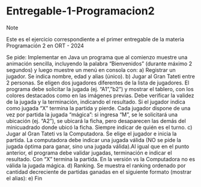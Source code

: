 # Entregable-1-Programacion2

> [!NOTE]  
> Este es el ejercicio correspondiente a el primer entregable de la materia Programación 2 en ORT - 2024

Se pide: Implementar en Java un programa que al comienzo muestre una animación sencilla, incluyendo la palabra “Bienvenidos” (durante máximo 2 segundos) y luego muestre un menú en consola con:
a) Registrar un jugador. Se indica nombre, edad y alias (único).
b) Jugar al Gran Tateti entre 2 personas. Se eligen dos jugadores diferentes de la lista de jugadores. El programa debe solicitar la jugada (ej. “A1”,”b2”) y mostrar el tablero, con los colores destacados como en las imágenes previas. Debe verificar la validez de la jugada y la terminación, indicando el resultado. Si el jugador indica como jugada “X” termina la partida y pierde. Cada jugador dispone de una vez por partida la jugada “mágica”: si ingresa “M”, se le solicitará una ubicación (ej. “A2”), se ubicará la ficha, pero desaparecen las demás del minicuadrado donde ubicó la ficha. Siempre indicar de quién es el turno.
c) Jugar al Gran Tateti vs la Computadora. Se elige el jugador e inicia la partida. La computadora debe indicar una jugada válida (NO se pide la jugada óptima para ganar, sino una jugada válida).Al igual que en el punto anterior, el programa debe validar jugadas, terminación e indicar el resultado. Con “X” termina la partida. En la versión vs la Computadora no es válida la jugada mágica.
d) Ranking. Se muestra el ranking ordenado por cantidad decreciente de partidas ganadas en el siguiente formato (mostrar el alias):
e) Fin
